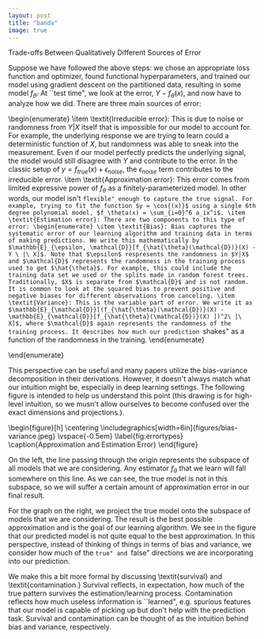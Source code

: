 ```yaml
---
layout: post
title: "bandv"
image: true
---
```


Trade-offs Between Qualitatively Different Sources of Error

Suppose we have followed the above steps: we chose an appropriate loss function and optimizer, found functional hyperparameters, and trained our model using gradient descent on the partitioned data, resulting in some model $f_{\hat{\theta}}$. At ``test time", we look at the error, $Y - f_{\hat{\theta}}(x)$, and now have to analyze how we did. There are three main sources of error:

\begin{enumerate}
    \item \textit{Irreducible error}: This is due to noise or randomness from $Y|X$ itself that is impossible for our model to account for. For example, the underlying response we are trying to learn could a deterministic function of $X$, but randomness was able to sneak into the measurement. Even if our model perfectly predicts the underlying signal, the model would still disagree with $Y$ and contribute to the error. In the classic setup of $y = f_{true}(x) + \epsilon_{noise}$, the $\epsilon_{noise}$ term contributes to the irreducible error.
    \item \textit{Approximation error}: This error comes from limited expressive power of $f_\theta$ as a finitely-parameterized model. In other words, our model isn't ``flexible" enough to capture the true signal. For example, trying to fit the function $y = \cos{(x)}$ using a single 6th degree polynomial model, $f_\theta(x) = \sum_{i=0}^6 a_ix^i$.
    \item \textit{Estimation error}: There are two components to this type of error:
    \begin{enumerate}
        \item \textit{Bias}: Bias captures the systematic error of our learning algorithm and training data in terms of making predictions. We write this mathematically by $\mathbb{E}_{\epsilon, \mathcal{D}}[f_{\hat{\theta}(\mathcal{D})}(X) - Y \ |\ X]$. Note that $\epsilon$ respresents the randomness in $Y|X$ and $\mathcal{D}$ represents the randomness in the training process used to get $\hat{\theta}$. For example, this could include the training data set we used or the splits made in random forest trees. Traditionally, $X$ is separate from $\mathcal{D}$ and is not random. It is common to look at the squared bias to prevent positive and negative biases for different observations from canceling.
        \item \textit{Variance}: This is the variable part of error. We write it as $\mathbb{E}_{\mathcal{D}}[(f_{\hat{\theta}(\mathcal{D})}(X) - \mathbb{E}_{\mathcal{D}}[f_{\hat{\theta}(\mathcal{D})}(X) ])^2\ |\ X]$, where $\mathcal{D}$ again represents the randomness of the training process. It describes how much our prediction ``shakes" as a function of the randomness in the training.
    \end{enumerate}

\end{enumerate}

This perspective can be useful and many papers utilize the bias-variance decomposition in their derivations. However, it doesn't always match what our intuition might be, especially in deep learning settings. The following figure is intended to help us understand this point (this drawing is for high-level intuition, so we musn't allow ourselves to become confused over the exact dimensions and projections.).

\begin{figure}[h]
\centering
\includegraphics[width=6in]{figures/bias-variance.jpeg}
\vspace{-0.5em}
\label{fig:errortypes}
\caption{Approximation and Estimation Error}
\end{figure}

On the left, the line passing through the origin represents the subspace of all models that we are considering. Any estimator $f_\theta$ that we learn will fall somewhere on this line. As we can see, the true model is not in this subspace, so we will suffer a certain amount of approximation error in our final result.

For the graph on the right, we project the true model onto the subspace of models that we are considering. The result is the best possible approximation and is the goal of our learning algorithm. We see in the figure that our predicted model is not quite equal to the best approximation. In this perspective, instead of thinking of things in terms of bias and variance, we consider how much of the ``true" and ``false" directions we are incorporating into our prediction.

We make this a bit more formal by discussing \textit{survival} and \textit{contamination.} Survival reflects, in expectation, how much of the true pattern survives the estimation/learning process. Contamination reflects how much useless information is ``learned", e.g. spurious features that our model is capable of picking up but don't help with the prediction task. Survival and contamination can be thought of as the intuition behind bias and variance, respectively.
